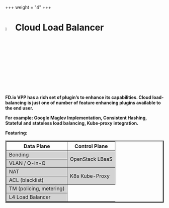 +++
weight = "4"
+++

# <img src="/img/cloudloadbalancer.png" width=5% > Cloud Load Balancer   
**FD.io VPP has a rich set of plugin’s to enhance its capabilities. Cloud load-balancing is just one of number of feature enhancing plugins available to the end user.**

**For example: Google Maglev Implementation,  Consistent Hashing, Stateful and stateless load balancing, Kube-proxy integration.**

**Featuring:**
<table border = "3" width = "30%"> 
    <thead>
      <tr>
      <th>Data Plane</th>
      <th>Control Plane </th>
      </tr>
    </thead>
    <tbody bgcolor = "lightgray">
      <tr><td>Bonding</td><td rowspan = "2">OpenStack LBaaS</td></tr>
      <tr><td> VLAN / Q-in-Q</td></tr>
      <tr><td> NAT</td><td rowspan = "2">K8s Kube-Proxy</td></tr>
      <tr><td> ACL (blacklist)</td></tr>
      <tr><td> TM (policing, metering)</td></tr>
      <tr><td> L4 Load Balancer </td></tr>
    </tbody>
</table>
